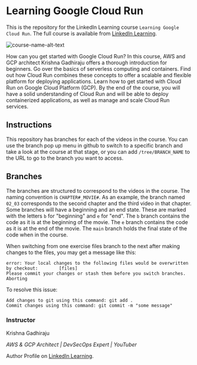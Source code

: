 # Learning Google Cloud Run
This is the repository for the LinkedIn Learning course `Learning Google Cloud Run`. The full course is available from [LinkedIn Learning][lil-course-url].

![course-name-alt-text][lil-thumbnail-url] 

How can you get started with Google Cloud Run? In this course, AWS and GCP architect Krishna Gadhiraju offers a thorough introduction for beginners. Go over the basics of serverless computing and containers. Find out how Cloud Run combines these concepts to offer a scalable and flexible platform for deploying applications. Learn how to get started with Cloud Run on Google Cloud Platform (GCP). By the end of the course, you will have a solid understanding of Cloud Run and will be able to deploy containerized applications, as well as manage and scale Cloud Run services.

## Instructions
This repository has branches for each of the videos in the course. You can use the branch pop up menu in github to switch to a specific branch and take a look at the course at that stage, or you can add `/tree/BRANCH_NAME` to the URL to go to the branch you want to access.

## Branches
The branches are structured to correspond to the videos in the course. The naming convention is `CHAPTER#_MOVIE#`. As an example, the branch named `02_03` corresponds to the second chapter and the third video in that chapter. 
Some branches will have a beginning and an end state. These are marked with the letters `b` for "beginning" and `e` for "end". The `b` branch contains the code as it is at the beginning of the movie. The `e` branch contains the code as it is at the end of the movie. The `main` branch holds the final state of the code when in the course.

When switching from one exercise files branch to the next after making changes to the files, you may get a message like this:

    error: Your local changes to the following files would be overwritten by checkout:        [files]
    Please commit your changes or stash them before you switch branches.
    Aborting

To resolve this issue:
	
    Add changes to git using this command: git add .
	Commit changes using this command: git commit -m "some message"




### Instructor

Krishna Gadhiraju

_AWS & GCP Architect | DevSecOps Expert | YouTuber_
                            


                            

Author Profile on [LinkedIn Learning](https://www.linkedin.com/learning/instructors/krishna-gadhiraju).



[lil-course-url]: https://www.linkedin.com/learning/learning-google-cloud-run/
[lil-thumbnail-url]: https://media.licdn.com/dms/image/D4D0DAQGMfSoex4Jh5g/learning-public-crop_675_1200/0/1702507837097?e=2147483647&v=beta&t=Fy1wO5zs7lAugyKNZvhPSaWSLL3t5ivXeZjJHfIxfZY


